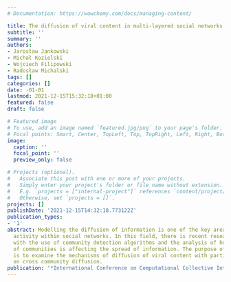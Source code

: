 ```yaml
---
# Documentation: https://wowchemy.com/docs/managing-content/

title: The diffusion of viral content in multi-layered social networks
subtitle: ''
summary: ''
authors:
- Jarosław Jankowski
- Michał Kozielski
- Wojciech Filipowski
- Radosław Michalski
tags: []
categories: []
date: -01-01
lastmod: 2021-12-15T15:32:18+01:00
featured: false
draft: false

# Featured image
# To use, add an image named `featured.jpg/png` to your page's folder.
# Focal points: Smart, Center, TopLeft, Top, TopRight, Left, Right, BottomLeft, Bottom, BottomRight.
image:
  caption: ''
  focal_point: ''
  preview_only: false

# Projects (optional).
#   Associate this post with one or more of your projects.
#   Simply enter your project's folder or file name without extension.
#   E.g. `projects = ["internal-project"]` references `content/project/deep-learning/index.md`.
#   Otherwise, set `projects = []`.
projects: []
publishDate: '2021-12-15T14:32:18.773122Z'
publication_types:
- '1'
abstract: Modelling the diffusion of information is one of the key areas related to
  activity within social networks. In this field, there is recent research associated
  with the use of community detection algorithms and the analysis of how the structure
  of communities is affecting the spread of information. The purpose of this article
  is to examine the mechanisms of diffusion of viral content with particular emphasis
  on cross community diffusion.
publication: '*International Conference on Computational Collective Intelligence*'
---
```

